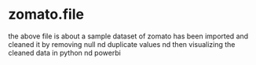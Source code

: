 # zomato.file
the above file is about a sample dataset of zomato  has been imported and cleaned it by removing null nd duplicate values nd then visualizing the cleaned data in python nd powerbi
